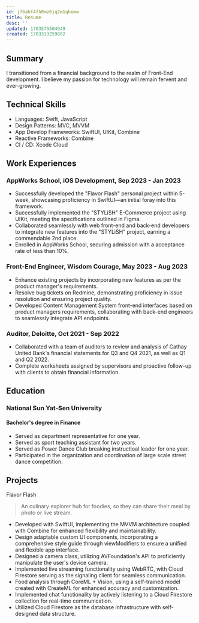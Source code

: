```yaml
---
id: j76ahf4fh0mz6jq2m1qhemw
title: Resume
desc: ''
updated: 1703575504949
created: 1703313259802
---
```


## **Summary**

I transitioned from a financial background to the realm of Front-End development. I believe my passion for technology will remain fervent and ever-growing.

## **Technical Skills**

- Languages: Swift, JavaScript
- Design Patterns: MVC, MVVM
- App Develop Frameworks: SwiftUI, UIKit, Combine
- Reactive Frameworks: Combine
- CI / CD: Xcode Cloud

## **Work Experiences**

### AppWorks School, iOS Development, Sep 2023 - Jan 2023

- Successfully developed the "Flavor Flash" personal project within 5-week, showcasing proficiency in SwiftUI—an initial foray into this framework.
- Successfully implemented the "STYLiSH" E-Commerce project using UIKit, meeting the specifications outlined in Figma.
- Collaborated seamlessly with web front-end and back-end developers to integrate new features into the "STYLiSH" project, earning a commendable 2nd place.
- Enrolled in AppWorks School, securing admission with a acceptance rate of less than 10%.

### Front-End Engineer, Wisdom Courage, May 2023 - Aug 2023

- Enhance existing projects by incorporating new features as per the product manager's requirements.
- Resolve bug tickets on Redmine, demonstrating proficiency in issue resolution and ensuring project quality.
- Developed Content Management System front-end interfaces based on product managers requirements, collaborating with back-end engineers to seamlessly integrate API endpoints.

### Auditor, Deloitte, Oct 2021 - Sep 2022

- Collaborated with a team of auditors to review and analysis of Cathay United Bank's financial statements for Q3 and Q4 2021, as well as Q1 and Q2 2022.
- Complete worksheets assigned by supervisors and proactive follow-up with clients to obtain financial information.

## **Education**

### National Sun Yat-Sen University

#### Bachelor's degree in Finance

- Served as department representative for one year.
- Served as sport teaching assistant for two years.
- Served as Power Dance Club breaking instructioal leader for one year.
- Participated in the organization and coordination of large scale street dance competition.

## **Projects**

Flavor Flash

> An culinary explorer hub for foodies, so they can share their meal by photo or live stream.

- Developed with SwiftUI, implementing the MVVM architecture coupled with Combine for enhanced flexibility and maintainability.
- Design adaptable custom UI components, incorporating a comprehensive style guide through viewModifiers to ensure a unified and flexible app interface.
- Designed a camera class, utilizing AVFoundation's API to proficiently manipulate the user's device camera.
- Implemented live streaming functionality using WebRTC, with Cloud Firestore serving as the signaling client for seamless communication.
- Food analysis through CoreML + Vision, using a self-trained model created with CreateML for enhanced accuracy and customization.
- Implemented chat functionality by actively listening to a Cloud Firestore collection for real-time communication.
- Utilized Cloud Firestore as the database infrastructure with self-designed data structure.
